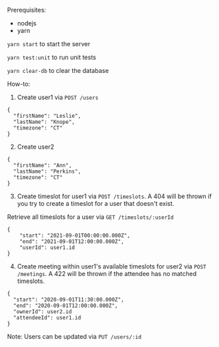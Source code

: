 Prerequisites:
- nodejs
- yarn


`yarn start` to start the server

`yarn test:unit` to run unit tests

`yarn clear-db` to clear the database


How-to:
1. Create user1 via `POST /users`

```
{
  "firstName": "Leslie",
  "lastName": "Knope",
  "timezone": "CT"
}
```
2. Create user2
```
{
  "firstName": "Ann",
  "lastName": "Perkins",
  "timezone": "CT"
}
```

3. Create timeslot for user1 via `POST /timeslots`. A 404 will be thrown if you try to create a timeslot for a user that doesn't exist.

Retrieve all timeslots for a user via `GET /timeslots/:userId`
```
{
    "start": "2021-09-01T00:00:00.000Z",
    "end": "2021-09-01T12:00:00.000Z",
    "userId": user1.id
}
```

4. Create meeting within user1's available timeslots for user2 via `POST /meetings`. A 422 will be thrown if the attendee has no matched timeslots.

```
{
  "start": "2020-09-01T11:30:00.000Z",
  "end": "2020-09-01T12:00:00.000Z",
  "ownerId": user2.id
  "attendeeId": user1.id
}
```

Note: Users can be updated via `PUT /users/:id`